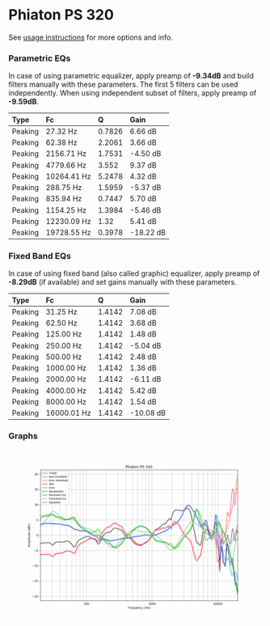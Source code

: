 # Phiaton PS 320
See [usage instructions](https://github.com/jaakkopasanen/AutoEq#usage) for more options and info.

### Parametric EQs
In case of using parametric equalizer, apply preamp of **-9.34dB** and build filters manually
with these parameters. The first 5 filters can be used independently.
When using independent subset of filters, apply preamp of **-9.59dB**.

| Type    | Fc          |      Q | Gain      |
|:--------|:------------|:-------|:----------|
| Peaking | 27.32 Hz    | 0.7826 | 6.66 dB   |
| Peaking | 62.38 Hz    | 2.2061 | 3.66 dB   |
| Peaking | 2156.71 Hz  | 1.7531 | -4.50 dB  |
| Peaking | 4779.66 Hz  | 3.552  | 9.37 dB   |
| Peaking | 10264.41 Hz | 5.2478 | 4.32 dB   |
| Peaking | 288.75 Hz   | 1.5959 | -5.37 dB  |
| Peaking | 835.94 Hz   | 0.7447 | 5.70 dB   |
| Peaking | 1154.25 Hz  | 1.3984 | -5.46 dB  |
| Peaking | 12230.09 Hz | 1.32   | 5.41 dB   |
| Peaking | 19728.55 Hz | 0.3978 | -18.22 dB |

### Fixed Band EQs
In case of using fixed band (also called graphic) equalizer, apply preamp of **-8.29dB**
(if available) and set gains manually with these parameters.

| Type    | Fc          |      Q | Gain      |
|:--------|:------------|:-------|:----------|
| Peaking | 31.25 Hz    | 1.4142 | 7.08 dB   |
| Peaking | 62.50 Hz    | 1.4142 | 3.68 dB   |
| Peaking | 125.00 Hz   | 1.4142 | 1.48 dB   |
| Peaking | 250.00 Hz   | 1.4142 | -5.04 dB  |
| Peaking | 500.00 Hz   | 1.4142 | 2.48 dB   |
| Peaking | 1000.00 Hz  | 1.4142 | 1.36 dB   |
| Peaking | 2000.00 Hz  | 1.4142 | -6.11 dB  |
| Peaking | 4000.00 Hz  | 1.4142 | 5.42 dB   |
| Peaking | 8000.00 Hz  | 1.4142 | 1.54 dB   |
| Peaking | 16000.01 Hz | 1.4142 | -10.08 dB |

### Graphs
![](./Phiaton%20PS%20320.png)